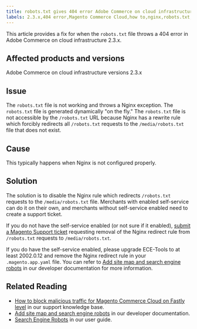 ```yaml
---
title: robots.txt gives 404 error Adobe Commerce on cloud infrastructure 2.3.x
labels: 2.3.x,404 error,Magento Commerce Cloud,how to,nginx,robots.txt,search engine robots,Adobe Commerce,cloud infrastructure
---
```


This article provides a fix for when the `robots.txt` file throws a 404 error in Adobe Commerce on cloud infrastructure 2.3.x.

## Affected products and versions

Adobe Commerce on cloud infrastructure versions 2.3.x

## Issue

The `robots.txt` file is not working and throws a Nginx exception. The `robots.txt` file is generated dynamically "on the fly." The `robots.txt` file is not accessible by the `/robots.txt` URL because Nginx has a rewrite rule which forcibly redirects all `/robots.txt` requests to the `/media/robots.txt` file that does not exist.

## Cause

This typically happens when Nginx is not configured properly.

## Solution

The solution is to disable the Nginx rule which redirects `/robots.txt` requests to the `/media/robots.txt` file. Merchants with enabled self-service can do it on their own, and merchants without self-service enabled need to create a support ticket.

If you do not have the self-service enabled (or not sure if it enabled), [submit a Magento Support ticket](https://support.magento.com/hc/en-us/articles/360000913794#submit-ticket) requesting removal of the Nginx redirect rule from `/robots.txt` requests to `/media/robots.txt`.

If you do have the self-service enabled, please upgrade ECE-Tools to at least 2002.0.12 and remove the Nginx redirect rule in your `.magento.app.yaml` file. You can refer to [Add site map and search engine robots](https://devdocs.magento.com/cloud/trouble/robots-sitemap.html) in our developer documentation for more information.

## Related Reading

* [How to block malicious traffic for Magento Commerce Cloud on Fastly level](https://support.magento.com/hc/en-us/articles/360039447892) in our support knowledge base.
* [Add site map and search engine robots](https://devdocs.magento.com/cloud/trouble/robots-sitemap.html) in our developer documentation.
* [Search Engine Robots](https://docs.magento.com/user-guide/marketing/search-engine-robots.html) in our user guide.
